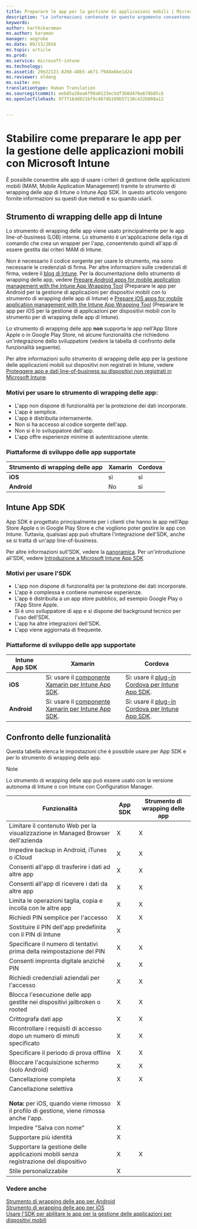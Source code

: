 ```yaml
---
title: Preparare le app per la gestione di applicazioni mobili | Microsoft Intune
description: "Le informazioni contenute in questo argomento consentono di stabilire quando è necessario usare lo strumento di wrapping delle app e App SDK per abilitare le app line-of-business personalizzate per l&quot;uso dei criteri di gestione delle app mobili."
keywords: 
author: karthikaraman
ms.author: karaman
manager: angrobe
ms.date: 09/13/2016
ms.topic: article
ms.prod: 
ms.service: microsoft-intune
ms.technology: 
ms.assetid: 29e22121-8268-48b5-a671-f940a6be1d24
ms.reviewer: oldang
ms.suite: ems
translationtype: Human Translation
ms.sourcegitcommit: eeb85a28ea6f99a0123ec5df3b0d476a678b85cb
ms.openlocfilehash: 977716dd821bf9c487db199b57130c432b008a12


---
```


# <a name="decide-how-to-prepare-apps-for-mobile-application-management-with-microsoft-intune"></a>Stabilire come preparare le app per la gestione delle applicazioni mobili con Microsoft Intune
È possibile consentire alle app di usare i criteri di gestione delle applicazioni mobili (MAM, Mobile Application Management) tramite lo strumento di wrapping delle app di Intune o Intune App SDK. In questo articolo vengono fornite informazioni su questi due metodi e su quando usarli.

## <a name="intune-app-wrapping-tool"></a>Strumento di wrapping delle app di Intune
Lo strumento di wrapping delle app viene usato principalmente per le app line-of-business (LOB) interne. Lo strumento è un'applicazione della riga di comando che crea un wrapper per l'app, consentendo quindi all'app di essere gestita dai criteri MAM di Intune.

Non è necessario il codice sorgente per usare lo strumento, ma sono necessarie le credenziali di firma.  Per altre informazioni sulle credenziali di firma, vedere il [blog di Intune](https://blogs.technet.microsoft.com/enterprisemobility/2015/02/25/how-to-obtain-the-prerequisites-for-the-intune-app-wrapping-tool-for-ios/). Per la documentazione dello strumento di wrapping delle app, vedere [Prepare Android apps for mobile application management with the Intune App Wrapping Tool](prepare-android-apps-for-mobile-application-management-with-the-microsoft-intune-app-wrapping-tool.md) (Preparare le app per Android per la gestione di applicazioni per dispositivi mobili con lo strumento di wrapping delle app di Intune) e [Prepare iOS apps for mobile application management with the Intune App Wrapping Tool](prepare-ios-apps-for-mobile-application-management-with-the-microsoft-intune-app-wrapping-tool.md) (Preparare le app per iOS per la gestione di applicazioni per dispositivi mobili con lo strumento per di wrapping delle app di Intune).

Lo strumento di wrapping delle app **non** supporta le app nell'App Store Apple o in Google Play Store, né alcune funzionalità che richiedono un'integrazione dello sviluppatore (vedere la tabella di confronto delle funzionalità seguente).


Per altre informazioni sullo strumento di wrapping delle app per la gestione delle applicazioni mobili sui dispositivi non registrati in Intune, vedere [Proteggere app e dati line-of-business su dispositivi non registrati in Microsoft Intune](protect-line-of-business-apps-and-data-on-devices-not-enrolled-in-microsoft-intune.md).

### <a name="reasons-to-use-the-app-wrapping-tool"></a>Motivi per usare lo strumento di wrapping delle app:
* L'app non dispone di funzionalità per la protezione dei dati incorporate.
* L'app è semplice.
* L'app è distribuita internamente.
* Non si ha accesso al codice sorgente dell'app.
* Non si è lo sviluppatore dell'app.
* L'app offre esperienze minime di autenticazione utente.


### <a name="supported-app-development-platforms"></a>Piattaforme di sviluppo delle app supportate

|**Strumento di wrapping delle app** | **Xamarin** |**Cordova** |
|------|----|----|
|**iOS** |sì|sì|
|**Android**| No |sì|

## <a name="intune-app-sdk"></a>Intune App SDK
App SDK è progettato principalmente per i clienti che hanno le app nell'App Store Apple o in Google Play Store e che vogliono poter gestire le app con Intune. Tuttavia, qualsiasi app può sfruttare l'integrazione dell'SDK, anche se si tratta di un'app line-of-business.

Per altre informazioni sull'SDK, vedere la [panoramica](/intune/develop/intune-app-sdk). Per un'introduzione all'SDK, vedere [Introduzione a Microsoft Intune App SDK](/intune/develop/intune-app-sdk-get-started)

### <a name="reasons-to-use-the-sdk"></a>Motivi per usare l'SDK
* L'app non dispone di funzionalità per la protezione dei dati incorporate.
* L'app è complessa e contiene numerose esperienze.
* L'app è distribuita a un app store pubblico, ad esempio Google Play o l'App Store Apple.
* Si è uno sviluppatore di app e si dispone del background tecnico per l'uso dell'SDK.
* L'app ha altre integrazioni dell'SDK.
* L'app viene aggiornata di frequente.

### <a name="supported-app-development-platforms"></a>Piattaforme di sviluppo delle app supportate

|**Intune App SDK** |**Xamarin** |**Cordova**
|------|----|----|
|**iOS**|Sì: usare il [componente Xamarin per Intune App SDK](/../develop/intune-app-sdk-xamarin).|Sì: usare il [plug-in Cordova per Intune App SDK](/../develop/intune-app-sdk-cordova).|
|**Android**| Sì: usare il [componente Xamarin per Intune App SDK](/../develop/intune-app-sdk-xamarin).|Sì: usare il [plug-in Cordova per Intune App SDK](/../develop/intune-app-sdk-cordova).|

## <a name="feature-comparison"></a>Confronto delle funzionalità
Questa tabella elenca le impostazioni che è possibile usare per App SDK e per lo strumento di wrapping delle app.

> [!NOTE]
> Lo strumento di wrapping delle app può essere usato con la versione autonoma di Intune o con Intune con Configuration Manager.

|Funzionalità|App SDK|Strumento di wrapping delle app|
|-----------|---------------------|-----------|
|Limitare il contenuto Web per la visualizzazione in Managed Browser dell'azienda|X|X|
|Impedire backup in Android, iTunes o iCloud|X|X|
|Consenti all'app di trasferire i dati ad altre app|X|X|
|Consenti all'app di ricevere i dati da altre app|X|X|
|Limita le operazioni taglia, copia e incolla con le altre app|X|X|
|Richiedi PIN semplice per l'accesso|X|X|
|Sostituire il PIN dell'app predefinita con il PIN di Intune|X||
|Specificare il numero di tentativi prima della reimpostazione del PIN|X|X|
|Consenti impronta digitale anziché PIN |X|X|
|Richiedi credenziali aziendali per l'accesso|X|X|
|Blocca l'esecuzione delle app gestite nei dispositivi jailbroken o rooted|X|X|
|Crittografa dati app|X|X|
|Ricontrollare i requisiti di accesso dopo un numero di minuti specificato|X|X|
|Specificare il periodo di prova offline|X|X|
|Bloccare l'acquisizione schermo (solo Android)|X|X|
|Cancellazione completa|X|X|
|Cancellazione selettiva <br></br>**Nota:** per iOS, quando viene rimosso il profilo di gestione, viene rimossa anche l'app.|X||
|Impedire "Salva con nome" |X||
|Supportare più identità|X||
|Supportare la gestione delle applicazioni mobili senza registrazione del dispositivo|X|X|
|Stile personalizzabile |X|||
### <a name="see-also"></a>Vedere anche

[Strumento di wrapping delle app per Android](prepare-android-apps-for-mobile-application-management-with-the-microsoft-intune-app-wrapping-tool.md)</br>
[Strumento di wrapping delle app per iOS](prepare-ios-apps-for-mobile-application-management-with-the-microsoft-intune-app-wrapping-tool.md)</br>
[Usare l'SDK per abilitare le app per la gestione delle applicazioni per dispositivi mobili](use-the-sdk-to-enable-apps-for-mobile-application-management.md)



<!--HONumber=Nov16_HO5-->


